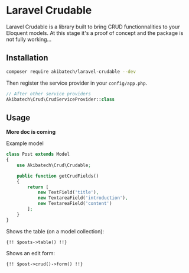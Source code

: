 # Laravel Crudable

Laravel Crudable is a library built to bring CRUD functionnalities to your Eloquent models.
At this stage it's a proof of concept and the package is not fully working...
 
## Installation

```bash
composer require akibatech/laravel-crudable --dev
```

Then register the service provider in your `config/app.php`.
```php
// After other service providers
Akibatech\Crud\CrudServiceProvider::class
```

## Usage

**More doc is coming**

Example model
```php
class Post extends Model
{
    use Akibatech\Crud\Crudable;

    public function getCrudFields()
    {
        return [
            new TextField('title'),
            new TextareaField('introduction'),
            new TextareaField('content')
        ];
    }
}
```

Shows the table (on a model collection):
```blade
{!! $posts->table() !!}
```

Shows an edit form:
```blade
{!! $post->crud()->form() !!}
```